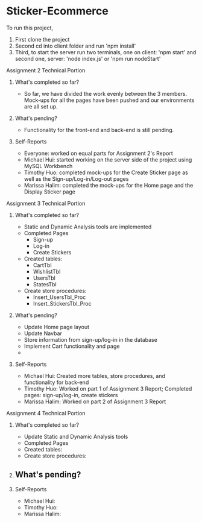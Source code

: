 
# Sticker-Ecommerce

To run this project, 

1. First clone the project 
2. Second cd into client folder and run 'npm install' 
3. Third, to start the server run two terminals, one on client: 'npm start' and second one, server: 'node index.js' or 'npm run nodeStart'

Assignment 2 Technical Portion
1. What's completed so far?
    - So far, we have divided the work evenly between the 3 members. Mock-ups for all the pages have been pushed and our environments are all set up. 

2. What's pending?
    - Functionality for the front-end and back-end is still pending.

3. Self-Reports
    - Everyone: worked on equal parts for Assignment 2's Report
    - Michael Hui: started working on the server side of the project using MySQL Workbench
    - Timothy Huo: completed mock-ups for the Create Sticker page as well as the Sign-up/Log-in/Log-out pages
    - Marissa Halim: completed the mock-ups for the Home page and the Display Sticker page

Assignment 3 Technical Portion
1. What's completed so far?
    - Static and Dynamic Analysis tools are implemented
    - Completed Pages
        - Sign-up
        - Log-in
        - Create Stickers
    - Created tables:
        - CartTbl
        - WishlistTbl
        - UsersTbl
        - StatesTbl
    - Create store procedures:
        - Insert_UsersTbl_Proc
        - Insert_StickersTbl_Proc

2. What's pending?
    - Update Home page layout
    - Update Navbar
    - Store information from sign-up/log-in in the database
    - Implement Cart functionality and page
    - 

3. Self-Reports
    - Michael Hui: Created more tables, store procedures, and functionality for back-end 
    - Timothy Huo: Worked on part 1 of Assignment 3 Report; Completed pages: sign-up/log-in, create stickers
    - Marissa Halim: Worked on part 2 of Assignment 3 Report

Assignment 4 Technical Portion

1. What's completed so far?
    - Update Static and Dynamic Analysis tools 
    - Completed Pages
    - Created tables:
    - Create store procedures:

2. What's pending?
    - 

3. Self-Reports
    - Michael Hui: 
    - Timothy Huo: 
    - Marissa Halim:
